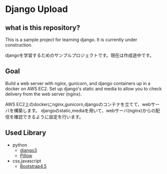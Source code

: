# Django Upload

## what is this repository?

This is a sample project for learning django. It is currently under construction.

djangoを学習するためのサンプルプロジェクトです。現在は作成途中です。

## Goal

Build a web server with nginx, gunicorn, and django containers up in a docker on AWS EC2.
Set up django's static and media to allow you to check delivery from the web server (nginx).

AWS EC2上のdockerにnginx,gunicorn,djangoのコンテナを立てて、webサーバを構築します。
djangoのstatic,mediaを用いて、webサーバ(nginx)からの配信を確認できるように設定を行います。

## Used Library

- python
  - [django3](https://docs.djangoproject.com/en/3.1/)
  - [Pillow](https://pypi.org/project/Pillow/)
- css,javascript
  - [Bootstrap4.5](https://getbootstrap.jp/)